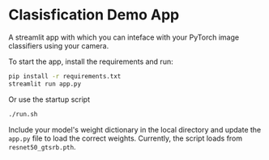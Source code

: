 # Clasisfication Demo App
A streamlit app with which you can inteface with your PyTorch image classifiers using your camera.

To start the app, install the requirements and run:

```bash
pip install -r requirements.txt
streamlit run app.py
```

Or use the startup script
```bash
./run.sh
```

Include your model's weight dictionary in the local directory and update the `app.py` file to load the correct weights. Currently, the script loads from `resnet50_gtsrb.pth`.